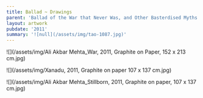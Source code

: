 ```yaml
---
title: Ballad ~ Drawings
parent: 'Ballad of the War that Never Was, and Other Basterdised Myths'
layout: artwork
pubdate: '2011'
summary: '![null](/assets/img/tao-1087.jpg)'
---
```

![](/assets/img/Ali Akbar Mehta_War, 2011, Graphite on Paper, 152 x 213 cm.jpg)

![](/assets/img/Xanadu, 2011, Graphite on paper 107 x 137 cm.jpg)

![](/assets/img/Ali Akbar Mehta_Stillborn, 2011, Graphite on paper, 107 x 137 cm.jpg)
